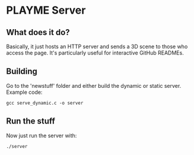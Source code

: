 # PLAYME Server

## What does it do?
Basically, it just hosts an HTTP server and sends a 3D scene to those who access the page. It's particularly useful for interactive GitHub READMEs.

## Building
Go to the 'newstuff' folder and either build the dynamic or static server. Example code:
```
gcc serve_dynamic.c -o server
```

## Run the stuff
Now just run the server with:
```
./server
```
